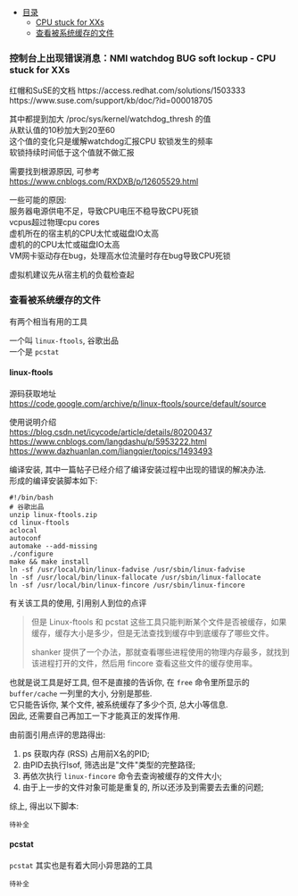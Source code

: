 * [目录](#0)
  * [CPU stuck for XXs](#1)
  * [查看被系统缓存的文件](#2)


<h3 id="1">控制台上出现错误消息：NMI watchdog BUG soft lockup - CPU stuck for XXs</h3>
红帽和SuSE的文档  
https://access.redhat.com/solutions/1503333  
https://www.suse.com/support/kb/doc/?id=000018705  

其中都提到加大 /proc/sys/kernel/watchdog_thresh 的值  
从默认值的10秒加大到20至60  
这个值的变化只是缓解watchdog汇报CPU 软锁发生的频率  
软锁持续时间低于这个值就不做汇报  


需要找到根源原因, 可参考  
https://www.cnblogs.com/RXDXB/p/12605529.html

一些可能的原因:  
服务器电源供电不足，导致CPU电压不稳导致CPU死锁  
vcpus超过物理cpu cores  
虚机所在的宿主机的CPU太忙或磁盘IO太高  
虚机的的CPU太忙或磁盘IO太高  
VM网卡驱动存在bug，处理高水位流量时存在bug导致CPU死锁  

虚拟机建议先从宿主机的负载检查起


<h3 id="2">查看被系统缓存的文件</h3>

有两个相当有用的工具

一个叫 ```linux-ftools```, 谷歌出品  
一个是 ```pcstat```

#### linux-ftools

源码获取地址  
https://code.google.com/archive/p/linux-ftools/source/default/source

使用说明介绍  
https://blog.csdn.net/icycode/article/details/80200437  
https://www.cnblogs.com/langdashu/p/5953222.html  
https://www.dazhuanlan.com/liangqier/topics/1493493  

编译安装, 其中一篇帖子已经介绍了编译安装过程中出现的错误的解决办法.  
形成的编译安装脚本如下:

```
#!/bin/bash
# 谷歌出品
unzip linux-ftools.zip
cd linux-ftools
aclocal
autoconf
automake --add-missing
./configure
make && make install
ln -sf /usr/local/bin/linux-fadvise /usr/sbin/linux-fadvise
ln -sf /usr/local/bin/linux-fallocate /usr/sbin/linux-fallocate
ln -sf /usr/local/bin/linux-fincore /usr/sbin/linux-fincore
```

有关该工具的使用, 引用别人到位的点评

> 但是 Linux-ftools 和 pcstat 这些工具只能判断某个文件是否被缓存，如果缓存，缓存大小是多少，但是无法查找到缓存中到底缓存了哪些文件。
> 
> shanker 提供了一个办法，那就查看哪些进程使用的物理内存最多，就找到该进程打开的文件，然后用 fincore 查看这些文件的缓存使用率。

也就是说工具是好工具, 但不是直接的告诉你, 在 ```free``` 命令里所显示的 ```buffer/cache``` 一列里的大小, 分别是那些.  
它只能告诉你, 某个文件, 被系统缓存了多少个页, 总大小等信息.  
因此, 还需要自己再加工一下才能真正的发挥作用.

由前面引用点评的思路得出:
1) ps 获取内存 (RSS) 占用前X名的PID;
2) 由PID去执行lsof, 筛选出是"文件"类型的完整路径;
3) 再依次执行 ```linux-fincore``` 命令去查询被缓存的文件大小;
4) 由于上一步的文件对象可能是重复的, 所以还涉及到需要去去重的问题;

综上, 得出以下脚本:

```
待补全
```

#### pcstat

```pcstat``` 其实也是有着大同小异思路的工具

```
待补全
```

